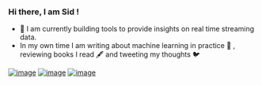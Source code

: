 ### Hi there, I am Sid ! 

- 🔭 I am currently building tools to provide insights on real time streaming data. 
- In my own time I am writing about machine learning in practice 🤖 , reviewing books I read 🖋️ and tweeting my thoughts 🐦

[![image](https://img.shields.io/badge/Gmail-D14836?style=for-the-badge&logo=gmail&logoColor=white)](mailto:sidharth.singh.1894@gmail.com)
[![image](https://img.shields.io/badge/LinkedIn-0077B5?style=for-the-badge&logo=linkedin&logoColor=white)](https://www.linkedin.com/in/sidharth-singh-a9685413a/)
[![image](https://img.shields.io/badge/Twitter-1DA1F2?style=for-the-badge&logo=twitter&logoColor=white)](https://twitter.com/_RealSid_)
